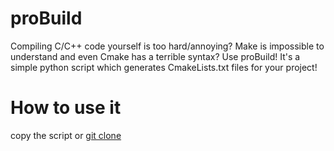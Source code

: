 # proBuild
Compiling C/C++ code yourself is too hard/annoying? Make is impossible to understand and even Cmake has a terrible syntax? Use proBuild! It's a simple python script which generates CmakeLists.txt files for your project!

# How to use it
copy the script
or
[git clone](code)
